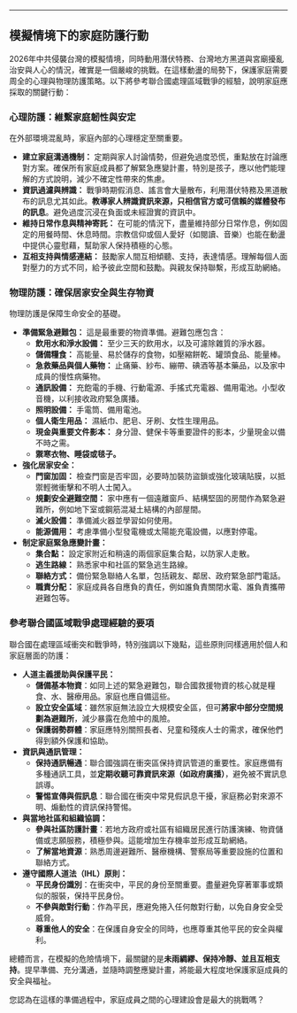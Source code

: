 ---
## 模擬情境下的家庭防護行動

2026年中共侵襲台灣的模擬情境，同時動用潛伏特務、台灣地方黑道與宮廟擾亂治安與人心的情況，確實是一個嚴峻的挑戰。在這樣動盪的局勢下，保護家庭需要周全的心理與物理防護策略。以下將參考聯合國處理區域戰爭的經驗，說明家庭應採取的關鍵行動：

### 心理防護：維繫家庭韌性與安定

在外部環境混亂時，家庭內部的心理穩定至關重要。

* **建立家庭溝通機制：** 定期與家人討論情勢，但避免過度恐慌，重點放在討論應對方案。確保所有家庭成員都了解緊急應變計畫，特別是孩子，應以他們能理解的方式說明，減少不確定性帶來的焦慮。
* **資訊過濾與辨識：** 戰爭時期假消息、謠言會大量散布，利用潛伏特務及黑道散布的訊息尤其如此。**教導家人辨識資訊來源，只相信官方或可信賴的媒體發布的訊息**。避免過度沉浸在負面或未經證實的資訊中。
* **維持日常作息與精神寄託：** 在可能的情況下，盡量維持部分日常作息，例如固定的用餐時間、休息時間。宗教信仰或個人愛好（如閱讀、音樂）也能在動盪中提供心靈慰藉，幫助家人保持積極的心態。
* **互相支持與情感連結：** 鼓勵家人間互相傾聽、支持，表達情感。理解每個人面對壓力的方式不同，給予彼此空間和鼓勵。與親友保持聯繫，形成互助網絡。

### 物理防護：確保居家安全與生存物資

物理防護是保障生命安全的基礎。

* **準備緊急避難包：** 這是最重要的物資準備。避難包應包含：
    * **飲用水和淨水設備：** 至少三天的飲用水，以及可濾除雜質的淨水器。
    * **儲備糧食：** 高能量、易於儲存的食物，如壓縮餅乾、罐頭食品、能量棒。
    * **急救藥品與個人藥物：** 止痛藥、紗布、繃帶、碘酒等基本藥品，以及家中成員的慢性病藥物。
    * **通訊設備：** 充飽電的手機、行動電源、手搖式充電器、備用電池。小型收音機，以利接收政府緊急廣播。
    * **照明設備：** 手電筒、備用電池。
    * **個人衛生用品：** 濕紙巾、肥皂、牙刷、女性生理用品。
    * **現金與重要文件影本：** 身分證、健保卡等重要證件的影本，少量現金以備不時之需。
    * **禦寒衣物、睡袋或毯子。**
* **強化居家安全：**
    * **門窗加固：** 檢查門窗是否牢固，必要時加裝防盜鎖或強化玻璃貼膜，以抵禦輕微衝擊和不明人士闖入。
    * **規劃安全避難空間：** 家中應有一個遠離窗戶、結構堅固的房間作為緊急避難所，例如地下室或鋼筋混凝土結構的內部屋間。
    * **滅火設備：** 準備滅火器並學習如何使用。
    * **能源備用：** 考慮準備小型發電機或太陽能充電設備，以應對停電。
* **制定家庭緊急應變計畫：**
    * **集合點：** 設定家附近和稍遠的兩個家庭集合點，以防家人走散。
    * **逃生路線：** 熟悉家中和社區的緊急逃生路線。
    * **聯絡方式：** 備份緊急聯絡人名單，包括親友、鄰居、政府緊急部門電話。
    * **職責分配：** 家庭成員各自應負的責任，例如誰負責關閉水電、誰負責攜帶避難包等。

### 參考聯合國區域戰爭處理經驗的要項

聯合國在處理區域衝突和戰爭時，特別強調以下幾點，這些原則同樣適用於個人和家庭層面的防護：

* **人道主義援助與保護平民：**
    * **儲備基本物資**：如同上述的緊急避難包，聯合國救援物資的核心就是糧食、水、醫療用品。家庭也應自備這些。
    * **設立安全區域**：雖然家庭無法設立大規模安全區，但可**將家中部分空間規劃為避難所**，減少暴露在危險中的風險。
    * **保護弱勢群體**：家庭應特別關照長者、兒童和殘疾人士的需求，確保他們得到額外保護和協助。
* **資訊與通訊管理：**
    * **保持通訊暢通**：聯合國強調在衝突區保持資訊管道的重要性。家庭應備有多種通訊工具，並**定期收聽可靠資訊來源（如政府廣播）**，避免被不實訊息誤導。
    * **警惕宣傳與假訊息**：聯合國在衝突中常見假訊息干擾，家庭務必對來源不明、煽動性的資訊保持警惕。
* **與當地社區和組織協調：**
    * **參與社區防護計畫**：若地方政府或社區有組織居民進行防護演練、物資儲備或志願服務，積極參與。這能增加生存機率並形成互助網絡。
    * **了解當地資源**：熟悉周邊避難所、醫療機構、警察局等重要設施的位置和聯絡方式。
* **遵守國際人道法（IHL）原則：**
    * **平民身份識別**：在衝突中，平民的身份至關重要。盡量避免穿著軍事或類似的服裝，保持平民身份。
    * **不參與敵對行動**：作為平民，應避免捲入任何敵對行動，以免自身安全受威脅。
    * **尊重他人的安全**：在保護自身安全的同時，也應尊重其他平民的安全與權利。

總體而言，在模擬的危險情境下，最關鍵的是**未雨綢繆、保持冷靜、並且互相支持**。提早準備、充分溝通，並隨時調整應變計畫，將能最大程度地保護家庭成員的安全與福祉。

您認為在這樣的準備過程中，家庭成員之間的心理建設會是最大的挑戰嗎？